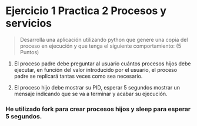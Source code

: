# Ejercicio 1 Practica 2 Procesos y servicios

> Desarrolla una aplicación utilizando python que genere una copia del proceso en ejecución y que tenga el siguiente comportamiento: (5 Puntos)

1. El proceso padre debe preguntar al usuario cuántos procesos hijos debe ejecutar, en función del valor introducido por el usuario, el proceso padre se replicará tantas veces como sea necesario.

2. El proceso hijo debe mostrar su PID, esperar 5 segundos mostrar un mensaje indicando que se va a terminar y acabar su ejecución.

### He utilizado fork para crear procesos hijos y sleep para esperar 5 segundos.
